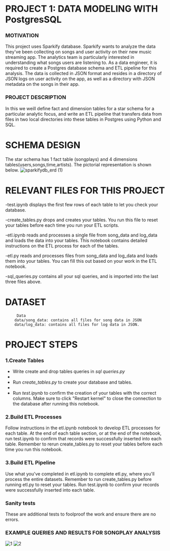 # PROJECT 1: DATA MODELING WITH PostgresSQL
### MOTIVATION
This project uses Sparkify database. Sparkify  wants to analyze the data they've been collecting on songs and user activity on their new music streaming app. The analytics team is particularly interested in understanding what songs users are listening to.
As a data engineer, it is required to create a Postgres database schema and ETL pipeline for this analysis. The data is collected in JSON format and resides in a directory of JSON logs on user activity on the app, as well as a directory with JSON metadata on the songs in their app.
### PROJECT DESCRIPTION
In this we weill define fact and dimension tables for a star schema for a particular analytic focus, and write an ETL pipeline that transfers data from files in two local directories into these tables in Postgres using Python and SQL.

# SCHEMA DESIGN 
The star schema has 1 fact table (songplays) and 4 dimensions tables(users,songs,time,artists). The pictorial representation is shown below.
![sparkifydb_erd (1)](https://user-images.githubusercontent.com/12171326/168804621-2453f4dd-47d0-49c4-9030-cd0e53b0f9be.png)


# RELEVANT FILES FOR THIS PROJECT
-test.ipynb displays the first few rows of each table to let you check your database.

-create_tables.py drops and creates your tables. You run this file to reset your tables before each time you run your ETL scripts.

-etl.ipynb reads and processes a single file from song_data and log_data and loads the data into your tables. This notebook contains detailed instructions on the ETL process for each of the tables.

-etl.py reads and processes files from song_data and log_data and loads them into your tables. You can fill this out based on your work in the ETL notebook.

-sql_queries.py contains all your sql queries, and is imported into the last three files above.

# DATASET
         Data
        data/song_data: contains all files for song data in JSON
        data/log_data: contains all files for log data in JSON.
# PROJECT STEPS
### 1.Create Tables 
   - Write create and drop tables queries in *sql queries.py*
   - 
   - Run *create_tables.py* to create your database and tables.
   - 
   - Run *test.ipynb* to confirm the creation of your tables with the correct columns. Make sure to click "Restart kernel" to close the connection to the database after running this notebook.
 
### 2.Build ETL Processes
Follow instructions in the etl.ipynb notebook to develop ETL processes for each table. At the end of each table section, or at the end of the notebook, run test.ipynb to confirm that records were successfully inserted into each table. Remember to rerun create_tables.py to reset your tables before each time you run this notebook.

### 3.Build ETL Pipeline
Use what you've completed in etl.ipynb to complete etl.py, where you'll process the entire datasets. Remember to run create_tables.py before running etl.py to reset your tables. Run test.ipynb to confirm your records were successfully inserted into each table.

### Sanity tests
These are additional tests to foolproof the work and ensure there are no errors.

### EXAMPLE QUERIES AND RESULTS FOR SONGPLAY ANALYSIS
![1](https://user-images.githubusercontent.com/12171326/168804350-f18e4c7d-23c5-4203-b574-800cd7512d82.PNG)
![2](https://user-images.githubusercontent.com/12171326/168804378-4dc5ff61-3fb3-4484-b267-09e631f1390a.PNG)


    
